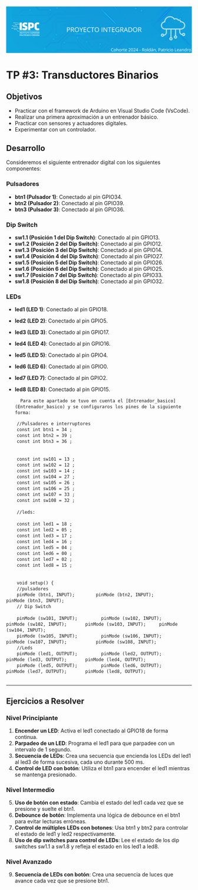 ![banner](.rsc\img\banner.png)

# TP #3: Transductores Binarios

## Objetivos
- Practicar con el framework de Arduino en Visual Studio Code (VsCode).
- Realizar una primera aproximación a un entrenador básico.
- Practicar con sensores y actuadores digitales.
- Experimentar con un controlador.

## Desarrollo
Consideremos el siguiente entrenador digital con los siguientes componentes:

### Pulsadores
- **btn1 (Pulsador 1)**: Conectado al pin GPIO34.
- **btn2 (Pulsador 2)**: Conectado al pin GPIO39.
- **btn3 (Pulsador 3)**: Conectado al pin GPIO36.

### Dip Switch
- **sw1.1 (Posición 1 del Dip Switch)**: Conectado al pin GPIO13.
- **sw1.2 (Posición 2 del Dip Switch)**: Conectado al pin GPIO12.
- **sw1.3 (Posición 3 del Dip Switch)**: Conectado al pin GPIO14.
- **sw1.4 (Posición 4 del Dip Switch)**: Conectado al pin GPIO27.
- **sw1.5 (Posición 5 del Dip Switch)**: Conectado al pin GPIO26.
- **sw1.6 (Posición 6 del Dip Switch)**: Conectado al pin GPIO25.
- **sw1.7 (Posición 7 del Dip Switch)**: Conectado al pin GPIO33.
- **sw1.8 (Posición 8 del Dip Switch)**: Conectado al pin GPIO32.

### LEDs
- **led1 (LED 1)**: Conectado al pin GPIO18.
- **led2 (LED 2)**: Conectado al pin GPIO5.
- **led3 (LED 3)**: Conectado al pin GPIO17.
- **led4 (LED 4)**: Conectado al pin GPIO16.
- **led5 (LED 5)**: Conectado al pin GPIO4.
- **led6 (LED 6)**: Conectado al pin GPIO0.
- **led7 (LED 7)**: Conectado al pin GPIO2.
- **led8 (LED 8)**: Conectado al pin GPIO15.

        Para este apartado se tuvo en cuenta el [Entrenador_basico](Entrenador_basico) y se configuraros los pines de la siguiente forma:

```
    //Pulsadores e interruptores
    const int btn1 = 34 ;
    const int btn2 = 39 ;
    const int btn3 = 36 ;


    const int sw101 = 13 ;
    const int sw102 = 12 ;
    const int sw103 = 14 ;
    const int sw104 = 27 ;
    const int sw105 = 26 ;
    const int sw106 = 25 ;
    const int sw107 = 33 ;
    const int sw108 = 32 ;

    //leds:

    const int led1 = 18 ;
    const int led2 = 05 ;
    const int led3 = 17 ;
    const int led4 = 16 ;
    const int led5 = 04 ;
    const int led6 = 00 ;
    const int led7 = 02 ;
    const int led8 = 15 ;


    void setup() {
    //pulsadores 
    pinMode (btn1, INPUT);        pinMode (btn2, INPUT);             pinMode (btn3, INPUT);   
    // Dip Switch

    pinMode (sw101, INPUT);         pinMode (sw102, INPUT);           pinMode (sw102, INPUT);       pinMode (sw103, INPUT);     pinMode (sw104, INPUT); 
    pinMode (sw105, INPUT);         pinMode (sw106, INPUT);         pinMode (sw107, INPUT);           pinMode (sw108, INPUT);
    //Leds
    pinMode (led1, OUTPUT);         pinMode (led2, OUTPUT);           pinMode (led3, OUTPUT);       pinMode (led4, OUTPUT);
    pinMode (led5, OUTPUT);         pinMode (led6, OUTPUT);           pinMode (led7, OUTPUT);       pinMode (led8, OUTPUT);


```


---

## Ejercicios a Resolver

### Nivel Principiante
1. **Encender un LED**: Activa el led1 conectado al GPIO18 de forma continua.
2. **Parpadeo de un LED**: Programa el led1 para que parpadee con un intervalo de 1 segundo.
3. **Secuencia de LEDs**: Crea una secuencia que encienda los LEDs del led1 al led3 de forma sucesiva, cada uno durante 500 ms.
4. **Control de LED con botón**: Utiliza el btn1 para encender el led1 mientras se mantenga presionado.

### Nivel Intermedio
5. **Uso de botón con estado**: Cambia el estado del led1 cada vez que se presione y suelte el btn1.
6. **Debounce de botón**: Implementa una lógica de debounce en el btn1 para evitar lecturas erróneas.
7. **Control de múltiples LEDs con botones**: Usa btn1 y btn2 para controlar el estado de led1 y led2 respectivamente.
8. **Uso de dip switches para control de LEDs**: Lee el estado de los dip switches sw1.1 a sw1.8 y refleja el estado en los led1 a led8.

### Nivel Avanzado
9. **Secuencia de LEDs con botón**: Crea una secuencia de luces que avance cada vez que se presione btn1.